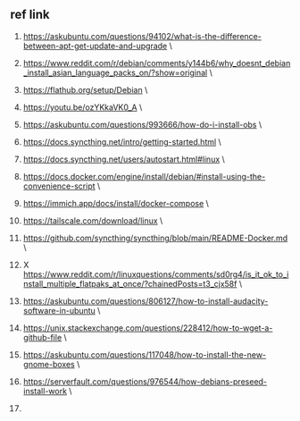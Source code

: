 ## ref link
1. https://askubuntu.com/questions/94102/what-is-the-difference-between-apt-get-update-and-upgrade \
2. https://www.reddit.com/r/debian/comments/y144b6/why_doesnt_debian_install_asian_language_packs_on/?show=original \
3. https://flathub.org/setup/Debian \
4. https://youtu.be/ozYKkaVK0_A \
5. https://askubuntu.com/questions/993666/how-do-i-install-obs \
6. https://docs.syncthing.net/intro/getting-started.html \
7. https://docs.syncthing.net/users/autostart.html#linux \
8. https://docs.docker.com/engine/install/debian/#install-using-the-convenience-script \
9. https://immich.app/docs/install/docker-compose \
10. https://tailscale.com/download/linux \
11. https://github.com/syncthing/syncthing/blob/main/README-Docker.md \
12. X https://www.reddit.com/r/linuxquestions/comments/sd0rg4/is_it_ok_to_install_multiple_flatpaks_at_once/?chainedPosts=t3_cjx58f \
13. https://askubuntu.com/questions/806127/how-to-install-audacity-software-in-ubuntu \
14. https://unix.stackexchange.com/questions/228412/how-to-wget-a-github-file \
15. https://askubuntu.com/questions/117048/how-to-install-the-new-gnome-boxes \

1. https://serverfault.com/questions/976544/how-debians-preseed-install-work \
2. 
